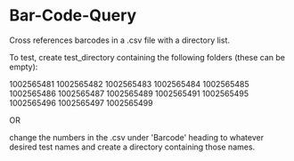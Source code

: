 # Bar-Code-Query
Cross references barcodes in a .csv file with a directory list.

To test, create test_directory containing the following folders (these can be empty):

1002565481
1002565482
1002565483
1002565484
1002565485
1002565486
1002565487
1002565489
1002565491
1002565495
1002565496
1002565497
1002565499

OR 

change the numbers in the .csv under 'Barcode' heading to whatever desired test names and create a directory containing those names.
